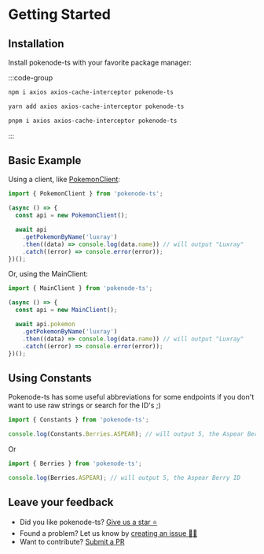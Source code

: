 # Getting Started

## Installation

Install pokenode-ts with your favorite package manager:

:::code-group
```bash [NPM]
npm i axios axios-cache-interceptor pokenode-ts
```

```bash [Yarn]
yarn add axios axios-cache-interceptor pokenode-ts
```

```bash [Pnpm]
pnpm i axios axios-cache-interceptor pokenode-ts
```
:::

## Basic Example

Using a client, like [PokemonClient](https://gabb-c.github.io/pokenode-ts/#/clients/pokemon-client):

```js
import { PokemonClient } from 'pokenode-ts';

(async () => {
  const api = new PokemonClient();

  await api
    .getPokemonByName('luxray')
    .then((data) => console.log(data.name)) // will output "Luxray"
    .catch((error) => console.error(error));
})();
```

Or, using the MainClient:

```js
import { MainClient } from 'pokenode-ts';

(async () => {
  const api = new MainClient();

  await api.pokemon
    .getPokemonByName('luxray')
    .then((data) => console.log(data.name)) // will output "Luxray"
    .catch((error) => console.error(error));
})();
```

## Using Constants

Pokenode-ts has some useful abbreviations for some endpoints if you don't want to use raw strings or search for the ID's ;)

```js
import { Constants } from 'pokenode-ts';

console.log(Constants.Berries.ASPEAR); // will output 5, the Aspear Berry ID
```

Or

```js
import { Berries } from 'pokenode-ts';

console.log(Berries.ASPEAR); // will output 5, the Aspear Berry ID
```

## Leave your feedback

- Did you like pokenode-ts? [Give us a star ⭐](https://github.com/Gabb-c/pokenode-ts)
- Found a problem? Let us know by [creating an issue 🔎📑](https://github.com/Gabb-c/pokenode-ts/issues)
- Want to contribute? [Submit a PR](https://github.com/Gabb-c/pokenode-ts/pulls)
